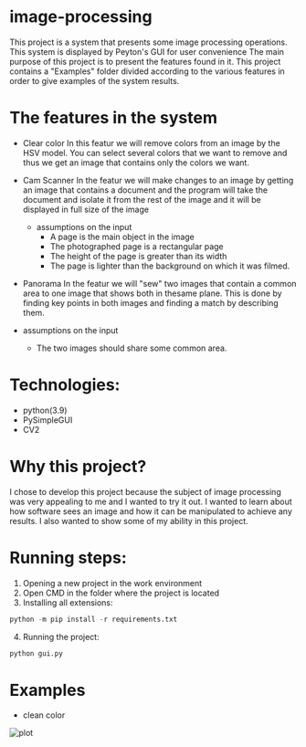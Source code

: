 # image-processing

This project is a system that presents some image processing operations.
This system is displayed by Peyton's GUI for user convenience
The main purpose of this project is to present the features found in it.
This project contains a "Examples" folder divided according to the various 
features in order to give examples of the system results.

# The features in the system

- Clear color
In this featur we will remove colors from an image by the HSV model.
You can select several colors that we want to remove 
and thus we get an image that contains only the colors we want.

- Cam Scanner
In the featur we will make changes to an image by getting an image
that contains a document and the program will take the document and isolate it
from the rest of the image and it will be displayed in full size of the image

  - assumptions on the input
    - A page is the main object in the image
    - The photographed page is a rectangular page
    - The height of the page is greater than its width
    - The page is lighter than the background on which it was filmed.

- Panorama
In the featur we will "sew" two images that contain a common area to one image that shows
both in thesame plane.
This is done by finding key points in both images and finding a match by describing them.

 - assumptions on the input
   - The two images should share some common area.

# Technologies:
- python(3.9)
- PySimpleGUI
- CV2
	
# Why this project?

I chose to develop this project because the subject of image processing was very appealing to me and I wanted to try it out.
I wanted to learn about how software sees an image and how it can be manipulated to achieve any results.
I also wanted to show some of my ability in this project.

# Running steps:
1. Opening a new project in the work environment
2. Open CMD in the folder where the project is located
3. Installing all extensions:
```python
python -m pip install -r requirements.txt
```
4. Running the project:
```python
python gui.py
```
# Examples

- clean color 

![plot](C:\Users\razie\Downloads\image\homePage.jpeg)


